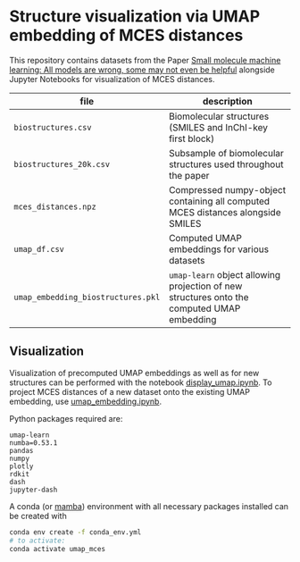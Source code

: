 # Structure visualization via UMAP embedding of MCES distances

This repository contains datasets from the Paper [Small molecule machine learning: All models are
wrong, some may not even be helpful](https://doi) alongside Jupyter Notebooks for visualization of
MCES distances.

| file                               | description                                                                                |
|------------------------------------|--------------------------------------------------------------------------------------------|
| `biostructures.csv`                | Biomolecular structures (SMILES and InChI-key first block)                                 |
| `biostructures_20k.csv`            | Subsample of biomolecular structures used throughout the paper                             |
| `mces_distances.npz`               | Compressed numpy-object containing all computed MCES distances alongside SMILES            |
| `umap_df.csv`                      | Computed UMAP embeddings for various datasets                                              |
| `umap_embedding_biostructures.pkl` | `umap-learn` object allowing projection of new structures onto the computed UMAP embedding |

## Visualization

Visualization of precomputed UMAP embeddings as well as for new structures can be performed with the notebook [display_umap.ipynb](display_umap.ipynb).
To project MCES distances of a new dataset onto the existing UMAP embedding, use [umap_embedding.ipynb](umap_embedding.ipynb).

Python packages required are:
```
umap-learn
numba=0.53.1
pandas
numpy
plotly
rdkit
dash
jupyter-dash
```

A conda (or [mamba](https://github.com/mamba-org/mamba)) environment with all necessary packages installed can be created with
```bash
conda env create -f conda_env.yml
# to activate:
conda activate umap_mces
```

